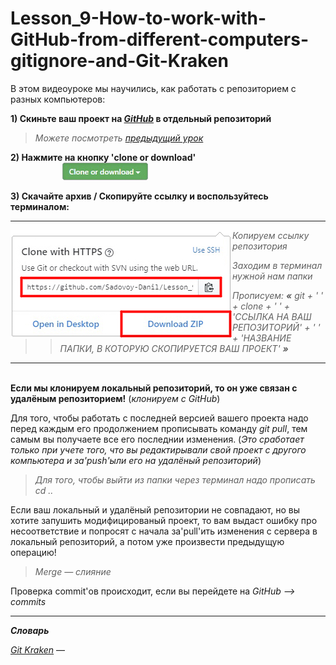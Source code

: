 # Lesson_9-How-to-work-with-GitHub-from-different-computers-gitignore-and-Git-Kraken

В этом видеоуроке мы научились, как работать с репозиторием с разных компьютеров:

**1) Скиньте ваш проект на [_GitHub_](https://github.com) в отдельный репозиторий**
> _Можете посмотреть [предыдущий урок](https://github.com/Sadovoy-Danil/Lesson_8-Learning-to-work-with-the-Git-version-control-system-and-the-GitHub-service.git)_

**2) Нажмите на кнопку 'clone or download'**
</br>&nbsp;&nbsp;&nbsp;&nbsp;&nbsp;&nbsp;&nbsp;&nbsp;&nbsp;&nbsp;&nbsp;&nbsp;&nbsp;&nbsp;&nbsp;&nbsp;&nbsp;&nbsp;&nbsp;&nbsp;&nbsp;<img src = "/img/btn_clone.png">

**3) Скачайте архив / Скопируйте ссылку и воспользуйтесь терминалом:**

<hr>

   <p><img src = "/img/git_download_zip.png" align = 'left'>
  
   > > _Копируем ссылку репозитория_
  
   > > _Заходим в терминал нужной нам папки_
   
   > > _Прописуем: **«** git + ' ' + clone + ' ' + 'ССЫЛКА НА ВАШ РЕПОЗИТОРИЙ' + ' ' + 'НАЗВАНИЕ ПАПКИ, В КОТОРУЮ СКОПИРУЕТСЯ ВАШ ПРОЕКТ' **»**_
   
   <hr>
  
  </p>
  
 </br> **Если мы клонируем локальный репозиторий, то он уже связан с удалёным репозиторием!** (_клонируем с GitHub_)
 
 Для того, чтобы работать с последней версией вашего проекта надо перед каждым его продолжением прописывать команду _git pull_, тем самым вы получаете все его последнии изменения. (_Это сработает только при учете того, что вы редактирывали свой проект с другого компьютера и за'push'ыли его на удалёный репозиторий_)
 
 > _Для того, чтобы выйти из папки через терминал надо прописать cd .._
 
 Если ваш локальный и удалёный репозитории не совпадают, но вы хотите запушить модифицированый проект, то вам выдаст ошибку про несоответствие и попросят с начала  за'pull'ить изменения с сервера в локальный репозиторий, а потом уже произвести предыдущую операцию!
 
 > _Merge — слияние_
 
 Проверка commit'ов происходит, если вы перейдете на _GitHub --> commits_

<hr>

_**Словарь**_

[_Git Kraken_]() — 
